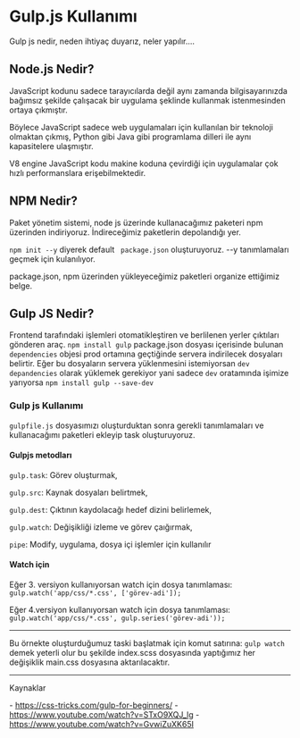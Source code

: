 <h1> Gulp.js Kullanımı </h1>
<p>Gulp js nedir, neden ihtiyaç duyarız, neler yapılır....</p>

<h2> Node.js Nedir?</h2>
JavaScript kodunu sadece tarayıcılarda değil aynı zamanda bilgisayarınızda bağımsız şekilde çalışacak bir uygulama şeklinde kullanmak istenmesinden ortaya çıkmıştır.

Böylece JavaScript sadece web uygulamaları için kullanılan bir teknoloji olmaktan çıkmış, Python gibi Java gibi programlama dilleri ile aynı kapasitelere ulaşmıştır.

V8 engine JavaScript kodu makine koduna çevirdiği için uygulamalar çok hızlı performanslara erişebilmektedir.

<h2>NPM Nedir?</h2>
<p>Paket yönetim sistemi, node js üzerinde kullanacağımız paketeri npm üzerinden indiriyoruz. İndireceğimiz paketlerin depolandığı yer.

<code>npm init --y</code> diyerek default <code> package.json</code> oluşturuyoruz. --y tanımlamaları geçmek için kulanılıyor.

<p>package.json, npm üzerinden yükleyeceğimiz paketleri organize ettiğimiz belge.</p>
</p>

<h2>Gulp JS Nedir?</h2>
Frontend tarafındaki işlemleri otomatikleştiren ve berlilenen yerler çıktıları gönderen araç.
<code>npm install gulp</code>
package.json dosyası içerisinde bulunan <code>dependencies</code> objesi prod ortamına geçtiğinde servera indirilecek dosyaları belirtir. Eğer bu dosyaların servera yüklenmesini istemiyorsan <code>dev depandencies</code> olarak yüklemek gerekiyor yani sadece <code>dev</code> oratamında işimize yarıyorsa <code>npm install gulp --save-dev</code>

<h3>Gulp js Kullanımı</h3>
<p><code>gulpfile.js</code> dosyasımızı oluşturduktan sonra gerekli tanımlamaları ve kullanacağımı paketleri ekleyip task oluşturuyoruz.</p>

<h4>Gulpjs metodları</h4>
<p> <code>gulp.task</code>: Görev oluşturmak,</p>   
<p> <code>gulp.src</code>: Kaynak dosyaları belirtmek,</p>   
<p> <code>gulp.dest</code>: Çıktının kaydolacağı hedef dizini belirlemek,</p>   
<p> <code>gulp.watch</code>: Değişikliği izleme ve görev çaığırmak, </p>   
<p> <code>pipe</code>: Modify, uygulama, dosya içi işlemler için kullanılır</p>

<h4>Watch için</h4>
<p>Eğer 3. versiyon kullanıyorsan watch için dosya tanımlaması:
<code>gulp.watch('app/css/*.css', ['görev-adi']);</code>
</p>
<p>Eğer 4.versiyon kullanıyorsan watch için dosya tanımlaması:
<code>gulp.watch('app/css/*.css', gulp.series('görev-adi'));</code>
</p>

<hr/>

Bu örnekte oluşturduğumuz taski başlatmak için komut satırına:
<code>gulp watch</code> demek yeterli olur bu şekilde index.scss dosyasında yaptığımız her değişiklik main.css dosyasına aktarılacaktır.

<hr/>

<p>Kaynaklar</p>   
- <a href="https://css-tricks.com/gulp-for-beginners/">https://css-tricks.com/gulp-for-beginners/</a>
- <a href="https://www.youtube.com/watch?v=STxO9XQJ_lg">https://www.youtube.com/watch?v=STxO9XQJ_lg</a>
- <a href="https://www.youtube.com/watch?v=GvwiZuXK65I">https://www.youtube.com/watch?v=GvwiZuXK65I</a>
